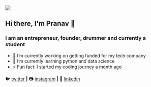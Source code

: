 <img src="https://media.giphy.com/media/13HgwGsXF0aiGY/giphy.gif">

## Hi there, I'm Pranav 👋

### I am an entrepreneur, founder, drummer and currently a student


- 🔭 I’m currently working on getting funded for my tech company
- 🌱 I’m currently learning python and data science
- ⚡ Fun fact: I started my coding journey a month ago 



🐦 [twitter][twitter] **|** 
📷 [instagram][instagram] **|** 
👔 [linkedin][linkedin]


[twitter]: https://twitter.com/astroficboy
[instagram]: https://instagram.com/astroficboy
[linkedin]: https://www.linkedin.com/in/pranav-sunil-wankhedkar-744362aa/
